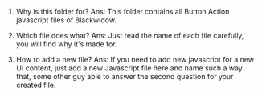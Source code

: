 1. Why is this folder for?
Ans: This folder contains all Button Action javascript files of Blackwidow.

2. Which file does what?
Ans: Just read the name of each file carefully, you will find why it's made for.

3. How to add a new file?
Ans: If you need to add new javascript for a new UI content, just add a new Javascript file here and name such a way that, 
some other guy able to answer the second question for your created file.